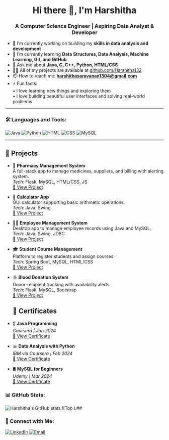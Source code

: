 <h1 align="center">Hi there 👋, I'm Harshitha</h1>
<h3 align="center">A Computer Science Engineer | Aspiring Data Analyst & Developer</h3>

- 🔭 I’m currently working on building my **skills in data analysis and development**
- 🌱 I’m currently learning **Data Structures, Data Analysis, Machine Learning, Git, and GitHub**
- 💬 Ask me about **Java, C, C++, Python, HTML/CSS**
- 👨‍💻 All of my projects are available at [github.com/Harshitha132](https://github.com/Harshitha132)
- 📫 How to reach me: **harshithasaravanan1304@gmail.com**
- ⚡ Fun facts:  
  ▪️ I love learning new things and exploring them  
  ▪️ I love building beautiful user interfaces and solving real-world problems

---

### 🛠️ Languages and Tools:
![Java](https://img.shields.io/badge/Java-ED8B00?style=for-the-badge&logo=java&logoColor=white)
![Python](https://img.shields.io/badge/Python-14354C?style=for-the-badge&logo=python&logoColor=white)
![HTML](https://img.shields.io/badge/HTML-E34F26?style=for-the-badge&logo=html5&logoColor=white)
![CSS](https://img.shields.io/badge/CSS-1572B6?style=for-the-badge&logo=css3&logoColor=white)
![MySQL](https://img.shields.io/badge/MySQL-005C84?style=for-the-badge&logo=mysql&logoColor=white)


---
## 🚀 Projects

- 🏥 **Pharmacy Management System**  
  A full-stack app to manage medicines, suppliers, and billing with alerting system.  
  _Tech_: Flask, MySQL, HTML/CSS, JS  
  [🔗 View Project](https://github.com/Harshitha132/pharmacy-management)

- 🧮 **Calculator App**  
  GUI calculator supporting basic arithmetic operations.  
  _Tech_: Java, Swing  
  [🔗 View Project](https://github.com/Harshitha132/calculator-app)

- 👩‍💼 **Employee Management System**  
  Desktop app to manage employee records using Java and MySQL.  
  _Tech_: Java, Swing, JDBC  
  [🔗 View Project](https://github.com/Harshitha132/employee-management-system)

- 🎓 **Student Course Management**  
  Platform to register students and assign courses.  
  _Tech_: Spring Boot, MySQL, HTML/CSS  
  [🔗 View Project](https://github.com/Harshitha132/student-course-management)

- 🩸 **Blood Donation System**  
  Donor-recipient tracking with availability alerts.  
  _Tech_: Flask, MySQL, Bootstrap  
  [🔗 View Project](https://github.com/Harshitha132/blood-donation-system)
   ## 📜 Certificates

- 🎖️ **Java Programming**  
  _Coursera | Jan 2024_  
  [🔗 View Certificate](https://your-link.com/java)

- 📊 **Data Analysis with Python**  
  _IBM via Coursera | Feb 2024_  
  [🔗 View Certificate](https://your-link.com/data-analysis)

- 🛢️ **MySQL for Beginners**  
  _Udemy | Mar 2024_  
  [🔗 View Certificate](https://your-link.com/mysql)


### 📊 GitHub Stats:
![Harshitha's GitHub stats](https://github-readme-stats.vercel.app/api?username=Harshitha132&show_icons=true&theme=radical)
![Top L##

### 🔗 Connect with Me:
[![LinkedIn](https://img.shields.io/badge/LinkedIn-0077B5?style=flat&logo=linkedin&logoColor=white)](https://www.linkedin.com/in/harshitha-s-897b30298)
[![Email](https://img.shields.io/badge/Email-D14836?style=flat&logo=gmail&logoColor=white)](mailto:harshithasaravanan1304@gmail.com)

